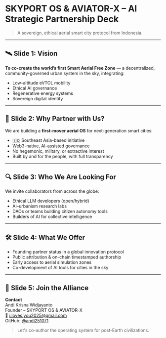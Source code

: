 # SKYPORT OS & AVIATOR-X – AI Strategic Partnership Deck

> A sovereign, ethical aerial smart city protocol from Indonesia.

---

## 🛰️ Slide 1: Vision

**To co-create the world’s first Smart Aerial Free Zone** — a decentralized, community-governed urban system in the sky, integrating:

- Low-altitude eVTOL mobility
- Ethical AI governance
- Regenerative energy systems
- Sovereign digital identity

---

## 🤝 Slide 2: Why Partner with Us?

We are building a **first-mover aerial OS** for next-generation smart cities:

- 🇮🇩 Southeast Asia-based initiative
- Web3-native, AI-assisted governance
- No hegemonic, military, or extractive interest
- Built by and for the people, with full transparency

---

## 🔍 Slide 3: Who We Are Looking For

We invite collaborators from across the globe:

- Ethical LLM developers (open/hybrid)
- AI–urbanism research labs
- DAOs or teams building citizen autonomy tools
- Builders of AI for collective intelligence

---

## 🛠️ Slide 4: What We Offer

- Founding partner status in a global innovation protocol
- Public attribution & on-chain timestamped authorship
- Early access to aerial simulation zones
- Co-development of AI tools for cities in the sky

---

## 📩 Slide 5: Join the Alliance

**Contact**  
Andi Krisna Widjayanto  
Founder – SKYPORT OS & AVIATOR-X  
📧 i.loves.you2025@gmail.com  
GitHub: [@andi251071](https://github.com/andi251071)

> Let's co-author the operating system for post-Earth civilizations.
